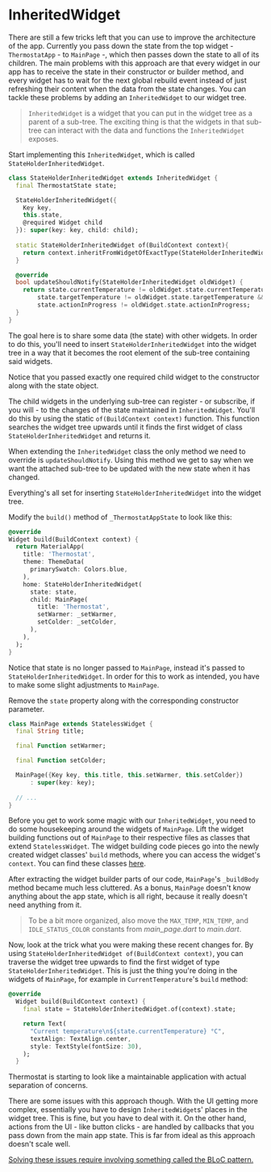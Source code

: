 # InheritedWidget

There are still a few tricks left that you can use to improve the architecture of the app. Currently you pass down the state from the top widget - `ThermostatApp` - to `MainPage` -, which then passes down the state to all of its children. The main problems with this approach are that every widget in our app has to receive the state in their constructor or builder method, and every widget has to wait for the next global rebuild event instead of just refreshing their content when the data from the state changes. You can tackle these problems by adding an `InheritedWidget` to our widget tree.

> `InheritedWidget` is a widget that you can put in the widget tree as a parent of a sub-tree. The exciting thing is that the widgets in that sub-tree can interact with the data and functions the `InheritedWidget` exposes.

Start implementing this `InheritedWidget`, which is called `StateHolderInheritedWidget`.

```dart
class StateHolderInheritedWidget extends InheritedWidget {
  final ThermostatState state;

  StateHolderInheritedWidget({
    Key key,
    this.state,
    @required Widget child
  }): super(key: key, child: child);
    
  static StateHolderInheritedWidget of(BuildContext context){
    return context.inheritFromWidgetOfExactType(StateHolderInheritedWidget);
  }  

  @override
  bool updateShouldNotify(StateHolderInheritedWidget oldWidget) {
    return state.currentTemperature != oldWidget.state.currentTemperature &&
        state.targetTemperature != oldWidget.state.targetTemperature &&
        state.actionInProgress != oldWidget.state.actionInProgress;
  }
}
```

The goal here is to share some data (the state) with other widgets. In order to do this, you'll need to insert `StateHolderInheritedWidget` into the widget tree in a way that it becomes the root element of the sub-tree containing said widgets.

Notice that you passed exactly one required child widget to the constructor along with the state object.

The child widgets in the underlying sub-tree can register - or subscribe, if you will - to the changes of the state maintained in `InheritedWidget`. You'll do this by using the static `of(BuildContext context)` function. This function searches the widget tree upwards until it finds the first widget of class  `StateHolderInheritedWidget` and returns it.

When extending the `InheritedWidget` class the only method we need to override is `updateShouldNotify`. Using this method we get to say when we want the attached sub-tree to be updated with the new state when it has changed.

Everything's all set for inserting `StateHolderInheritedWidget` into the widget tree.

Modify the `build()` method of `_ThermostatAppState` to look like this:

```dart
@override
Widget build(BuildContext context) {
  return MaterialApp(
    title: 'Thermostat',
    theme: ThemeData(
      primarySwatch: Colors.blue,
    ),
    home: StateHolderInheritedWidget(
      state: state,
      child: MainPage(
        title: 'Thermostat',
        setWarmer: _setWarmer,
        setColder: _setColder,
      ),
    ),
  );
}
```

Notice that state is no longer passed to `MainPage`, instead it's passed to `StateHolderInheritedWidget`. In order for this to work as intended, you have to make some slight adjustments to `MainPage`.

Remove the `state` property along with the corresponding constructor parameter.

```dart
class MainPage extends StatelessWidget {
  final String title;

  final Function setWarmer;

  final Function setColder;

  MainPage({Key key, this.title, this.setWarmer, this.setColder})
      : super(key: key);
    
  // ...
}
```

Before you get to work some magic with our `InheritedWidget`, you need to do some housekeeping around the widgets of `MainPage`. Lift the widget building functions out of `MainPage` to their respective files as classes that extend `StatelessWidget`. The widget building code pieces go into the newly created widget  classes' `build` methods, where you can access the widget's `context`.  You can find these classes [here](./projects/state_handling_demos/05_thermostat_with_inheritedwidget).

After extracting the widget builder parts of our code, `MainPage`'s `_buildBody` method became much less cluttered. As a bonus, `MainPage` doesn't know anything about the app state, which is all right, because it really doesn't need anything from it.

> To be a bit more organized, also move the `MAX_TEMP`, `MIN_TEMP`, and `IDLE_STATUS_COLOR` constants from *main_page.dart* to *main.dart*.

Now, look at the trick what you were making these recent changes for. By using `StateHolderInheritedWidget of(BuildContext context)`, you can traverse the widget tree upwards to find the first widget of type `StateHolderInheritedWidget`. This is just the thing you're doing in the widgets of `MainPage`, for example in `CurrentTemperature`'s `build` method:

```dart
@override
  Widget build(BuildContext context) {
    final state = StateHolderInheritedWidget.of(context).state;

    return Text(
      "Current temperature\n${state.currentTemperature} °C",
      textAlign: TextAlign.center,
      style: TextStyle(fontSize: 30),
    );
  }
```

Thermostat is starting to look like a maintainable application with actual separation of concerns.

There are some issues with this approach though. With the UI getting more complex, essentially you have to design `InheritedWidget`s' places in the widget tree. This is fine, but you have to deal with it. On the other hand, actions from the UI - like button clicks - are handled by callbacks that you pass down from the main app state. This is far from ideal as this approach doesn't scale well.

[Solving these issues require involving something called the BLoC pattern.](05_Manual_bloc.md) 

